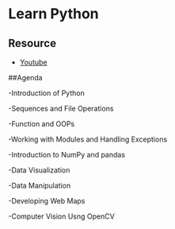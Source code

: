 # Learn Python

## Resource

- [Youtube](https://www.youtube.com/watch?v=vaysJAMDaZw)

##Agenda

-Introduction of Python

-Sequences and File Operations

-Function and OOPs

-Working with Modules and Handling Exceptions

-Introduction to NumPy and pandas

-Data Visualization

-Data Manipulation

-Developing Web Maps

-Computer Vision Usng OpenCV